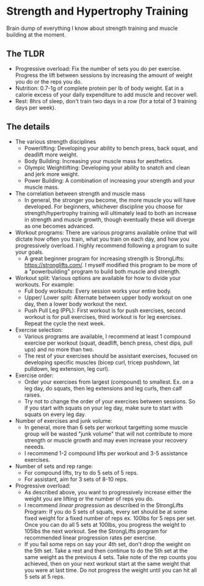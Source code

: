 # Strength and Hypertrophy Training

Brain dump of everything I know about strength training and muscle building at the moment.

## The TLDR

- Progressive overload: Fix the number of sets you do per exercise. Progress the lift between sessions by increasing the amount of weight you do or the reps you do.
- Nutrition: 0.7-1g of complete protein per lb of body weight. Eat in a calorie excess of your daily expenditure to add muscle and recover well.
- Rest: 8hrs of sleep, don't train two days in a row (for a total of 3 training days per week).


## The details
- The various strength disciplines
  - Powerlifting: Developing your ability to bench press, back squat, and deadlift more weight.
  - Body Building: Increasing your muscle mass for aesthetics.
  - Olympic Weightlifting: Developing your ability to snatch and clean and jerk more weight.
  - Power Building: A combination of increasing your strength and your muscle mass.
- The correlation between strength and muscle mass
  - In general, the stronger you become, the more muscle you will have developed. For beginners, whichever discipline you choose for strength/hypertrophy training will ultimately lead to both an increase in strength and muscle growth, though eventually these will diverge as one becomes advanced.
- Workout programs: There are various programs available online that will dictate how often you train, what you train on each day, and how you progressively overload. I highly recommend following a program to suite your goals.
  - A great beginner program for increasing strength is StrongLifts: https://stronglifts.com/. I myself modified this program to be more of a "powerbuilding" program to build both muscle and strength. 
- Workout split: Various options are available for how to divide your workouts. For example:
  - Full body workouts: Every session works your entire body.
  - Upper/ Lower split: Alternate between upper body workout on one day, then a lower body workout the next.
  - Push Pull Leg (PPL): First workout is for push exercises, second workout is for pull exercises, third workout is for leg exercises. Repeat the cycle the next week.
- Exercise selection:
  - Various programs are available, I recommend at least 1 compound exercise per workout (squat, deadlift, bench press, chest dips, pull ups) and no more than two.
  - The rest of your exercises should be assistant exercises, focused on developing specific muscles (bicep curl, tricep pushdown, lat pulldown, leg extension, leg curl).
- Exercise order:
  - Order your exercises from largest (compound) to smallest. Ex. on a leg day, do squats, then leg extensions and leg curls, then calf raises.
  - Try not to change the order of your exercises between sessions. So if you start with squats on your leg day, make sure to start with squats on every leg day.
- Number of exercises and junk volume:
  - In general, more than 6 sets per workout targetting some muscle group will be wasted "junk volume" that will not contribute to more strength or muscle growth and may even increase your recovery neeeds.
  - I recommend 1-2 compound lifts per workout and 3-5 assistance exercises.
- Number of sets and rep range:
  - For compound lifts, try to do 5 sets of 5 reps.
  - For assistant, aim for 3 sets of 8-10 reps. 
- Progressive overload:
  - As described above, you want to progressively increase either the weight you are lifting or the number of reps you do.
  - I recommend _linear progression_ as described in the StrongLifts Program: If you do 5 sets of squats, every set should be at some fixed weight for a fixed number of reps ex. 100lbs for 5 reps per set. Once you can do all 5 sets at 100lbs, you progress the weight to 105lbs the next workout. See the StrongLifts program for recommended linear progression rates per exercise.
  - If you fail some reps on say your 4th set, don't drop the weight on the 5th set. Take a rest and then continue to do the 5th set at the same weight as the previous 4 sets. Take note of the rep counts you achieved, then on your next workout start at the same weight that you were at last time. Do not progress the weight until you can hit all 5 sets at 5 reps.

